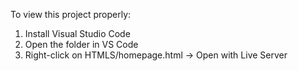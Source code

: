 To view this project properly:

1. Install Visual Studio Code
2. Open the folder in VS Code
3. Right-click on HTMLS/homepage.html → Open with Live Server
